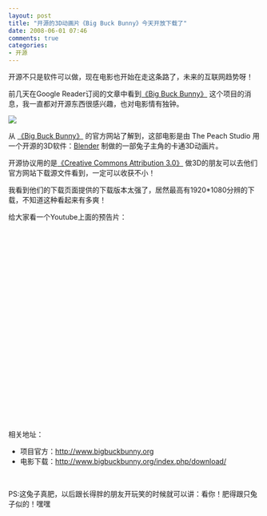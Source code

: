 ```yaml
---
layout: post
title: "开源的3D动画片《Big Buck Bunny》今天开放下载了"
date: 2008-06-01 07:46
comments: true
categories: 
- 开源
---
```

<p>开源不只是软件可以做，现在电影也开始在走这条路了，未来的互联网趋势呀！</p>
<p>前几天在Google Reader订阅的文章中看到<a href="http://www.bigbuckbunny.org/" target="_blank">《Big Buck Bunny》</a> 这个项目的消息，我一直都对开源东西很感兴趣，也对电影情有独钟。</p>
<p><img src="http://pic.yupoo.com/huacn/806395a4e9e2/medium.jpg" border="0" /></p>
<p>从 <a href="http://www.bigbuckbunny.org/" target="_blank">《Big Buck Bunny》</a> 的官方网站了解到，这部电影是由 The Peach Studio 用一个开源的3D软件：<a href="http://www.blender.org/" target="_blank">Blender</a> 制做的一部兔子主角的卡通3D动画片。</p>
<p>开源协议用的是<a href="http://creativecommons.org/licenses/by/3.0/" target="_blank">《Creative Commons Attribution 3.0》</a> 做3D的朋友可以去他们官方网站下载源文件看到，一定可以收获不小！</p>
<p>我看到他们的下载页面提供的下载版本太强了，居然最高有1920*1080分辨的下载，不知道这种看起来有多爽！</p>
<p>给大家看一个Youtube上面的预告片：&nbsp;</p>
<div>
<object classid="clsid:d27cdb6e-ae6d-11cf-96b8-444553540000" width="425" height="355" codebase="http://download.macromedia.com/pub/shockwave/cabs/flash/swflash.cab#version=6,0,40,0">
<param name="width" value="425" />
<param name="height" value="355" />
<param name="wmode" value="transparent" />
<param name="src" value="http://www.youtube.com/v/YE7VzlLtp-4&amp;hl=en" /><embed type="application/x-shockwave-flash" width="425" height="355" src="http://www.youtube.com/v/YE7VzlLtp-4&amp;hl=en" wmode="transparent"></embed>
</object>
</div>
<p>&nbsp;</p>
<p>相关地址：</p>
<ul>
<li>项目官方：<a href="http://www.bigbuckbunny.org" target="_blank">http://www.bigbuckbunny.org</a> </li>
<li>电影下载：<a href="http://www.bigbuckbunny.org/index.php/download/" target="_blank">http://www.bigbuckbunny.org/index.php/download/</a></li>
</ul>
<p>&nbsp;</p>
<p>PS:这兔子真肥，以后跟长得胖的朋友开玩笑的时候就可以讲：看你！肥得跟只兔子似的！嘿嘿</p>
<p>&nbsp;</p>
